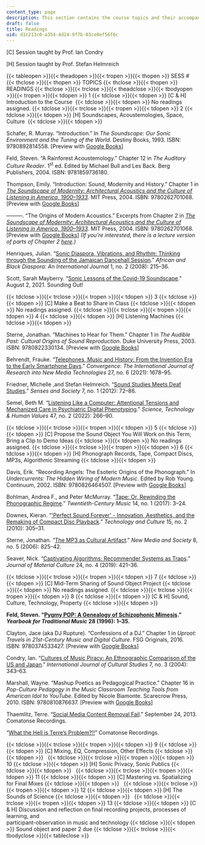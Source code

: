 ```yaml
---
content_type: page
description: This section contains the course topics and their accompanying readings.
draft: false
title: Readings
uid: d1c213c0-a354-4d24-9f7b-03ce0ef56f6c
---
```

\[C\] Session taught by Prof. Ian Condry

\[H\] Session taught by Prof. Stefan Helmreich

{{< tableopen >}}{{< theadopen >}}{{< tropen >}}{{< thopen >}}
SESS #
{{< thclose >}}{{< thopen >}}
TOPICS
{{< thclose >}}{{< thopen >}}
READINGS
{{< thclose >}}{{< trclose >}}{{< theadclose >}}{{< tbodyopen >}}{{< tropen >}}{{< tdopen >}}
1
{{< tdclose >}}{{< tdopen >}}
\[C & H\] Introduction to the Course 
{{< tdclose >}}{{< tdopen >}}
No readings assigned.
{{< tdclose >}}{{< trclose >}}{{< tropen >}}{{< tdopen >}}
2
{{< tdclose >}}{{< tdopen >}}
\[H\] Soundscapes, Acoustemologies, Space, Culture 
{{< tdclose >}}{{< tdopen >}}

Schafer, R. Murray. “Introduction.” In *The Soundscape: Our Sonic Environment and the Tuning of the World*. Destiny Books, 1993. ISBN: ‎9780892814558. \[Preview with [Google Books](https://www.google.com/books/edition/The_Soundscape/-FsoDwAAQBAJ?hl=en&gbpv=1)\]

Feld, Steven. “A Rainforest Acoustemology.” Chapter 12 in *The Auditory Culture Reader*. 1<sup>st</sup> ed. Edited by Michael Bull and Les Back. Berg Publishers, 2004. ISBN: ‎9781859736180.

Thompson, Emily. “Introduction: Sound, Modernity and History.” Chapter 1 in [*The Soundscape of Modernity: Architectural Acoustics and the Culture of Listening in America, 1900–1933*](https://mitpress.mit.edu/9780262701068/the-soundscape-of-modernity/). MIT Press, 2004. ISBN: ‎9780262701068. \[Preview with [Google Books](https://www.google.com/books/edition/The_Soundscape_of_Modernity/Gr9NEAAAQBAJ?hl=en&gbpv=1)\]

———. “The Origins of Modern Acoustics.” Excerpts from Chapter 2 in [*The Soundscape of Modernity: Architectural Acoustics and the Culture of Listening in America, 1900–1933*](https://mitpress.mit.edu/9780262701068/the-soundscape-of-modernity/). MIT Press, 2004. ISBN: ‎9780262701068. \[Preview with [Google Books](https://www.google.com/books/edition/The_Soundscape_of_Modernity/Gr9NEAAAQBAJ?hl=en&gbpv=1)\] *(If you’re interested, there is a lecture version of parts of Chapter 2* [*here*](http://videolectures.net/mitworld_thompson_sm/)*.)*

Henriques, Julian. “[Sonic Diaspora, Vibrations, and Rhythm: Thinking through the Sounding of the Jamaican Dancehall Session](https://www.tandfonline.com/doi/abs/10.1080/17528630802224163).” *African and* *Black Diaspora: An International Journal* 1, no. 2 (2008): 215–36.

Scott, Sarah Mayberry. “[Sonic Lessons of the Covid-19 Soundscape](https://soundstudiesblog.com/2021/08/02/sonic-lessons-of-the-covid-19-soundscape/).” August 2, 2021. Sounding Out!

{{< tdclose >}}{{< trclose >}}{{< tropen >}}{{< tdopen >}}
3
{{< tdclose >}}{{< tdopen >}}
\[C\] Make a Beat to Share in Class
{{< tdclose >}}{{< tdopen >}}
No readings assigned.
{{< tdclose >}}{{< trclose >}}{{< tropen >}}{{< tdopen >}}
4
{{< tdclose >}}{{< tdopen >}}
\[H\] Listening Machines
{{< tdclose >}}{{< tdopen >}}

Sterne, Jonathan. “Machines to Hear for Them.” Chapter 1 in *The Audible Past: Cultural Origins of Sound Reproduction*. Duke University Press, 2003. ISBN: 9780822330134. \[Preview with [Google Books](https://www.google.com/books/edition/The_Audible_Past/C87CDAAAQBAJ?hl=en&gbpv=1)\]

Behrendt, Frauke. “[Telephones, Music and History: From the Invention Era to the Early Smartphone Days](https://journals.sagepub.com/doi/full/10.1177/13548565211028810).” *Convergence: The International Journal of Research into New Media Technologies* 27, no. 6 (2021): 1678–95.

Friedner, Michelle ,and Stefan Helmreich. “[Sound Studies Meets Deaf Studies](https://www.tandfonline.com/doi/abs/10.2752/174589312X13173255802120).” *Senses and Society* 7, no. 1 (2012): 72–86.

Semel, Beth M. “[Listening Like a Computer: Attentional Tensions and Mechanized Care in Psychiatric Digital Phenotyping](https://journals.sagepub.com/doi/10.1177/01622439211026371).” *Science, Technology & Human Values* 47, no. 2 (2022): 266–90.

{{< tdclose >}}{{< trclose >}}{{< tropen >}}{{< tdopen >}}
5
{{< tdclose >}}{{< tdopen >}}
\[C\] Propose the Sound Object You Will Work on this Term; Bring a Clip to Demo Ideas
{{< tdclose >}}{{< tdopen >}}
No readings assigned.
{{< tdclose >}}{{< trclose >}}{{< tropen >}}{{< tdopen >}}
6
{{< tdclose >}}{{< tdopen >}}
\[H\] Phonograph Records, Tape, Compact Discs, MP3s, Algorithmic Streaming
{{< tdclose >}}{{< tdopen >}}

Davis, Erik. “Recording Angels: The Esoteric Origins of the Phonograph.” In *Undercurrents: The Hidden Wiring of Modern Music*. Edited by Rob Young. Continuum, 2002. ISBN: ‎9780826464507. \[Preview with [Google Books](https://www.google.com/books/edition/Undercurrents/ypu6BwAAQBAJ?hl=en&gbpv=1)\]

Bohlman, Andrea F., and Peter McMurray. “[Tape: Or, Rewinding the Phonographic Regime](https://www.cambridge.org/core/journals/twentieth-century-music/article/abs/tape-or-rewinding-the-phonographic-regime/47C704BF42C93706741F9F6BA7FA2E97).” *Twentieth-Century Music* 14, no. 1 (2017): 3–24.

Downes, Kieran. “['Perfect Sound Forever' - Innovation, Aesthetics, and the Remaking of Compact Disc Playback](https://papers.ssrn.com/sol3/papers.cfm?abstract_id=1630361).” *Technology and Culture* 15, no. 2 (2010): 305–31.

Sterne, Jonathan. “[The MP3 as Cultural Artifact](https://journals.sagepub.com/doi/10.1177/1461444806067737).” *New Media and Society* 8, no. 5 (2006): 825–42.

Seaver, Nick. “[Captivating Algorithms: Recommender Systems as Traps](https://journals.sagepub.com/doi/abs/10.1177/1359183518820366).” *Journal of Material Culture* 24, no. 4 (2019): 421–36.

{{< tdclose >}}{{< trclose >}}{{< tropen >}}{{< tdopen >}}
7
{{< tdclose >}}{{< tdopen >}}
\[C\] Mid-Term Sharing of Sound Object Project
{{< tdclose >}}{{< tdopen >}}
No readings assigned.
{{< tdclose >}}{{< trclose >}}{{< tropen >}}{{< tdopen >}}
8
{{< tdclose >}}{{< tdopen >}}
\[C & H\] Sound, Culture, Technology, Property
{{< tdclose >}}{{< tdopen >}}

**Feld, Steven. “**[**Pygmy POP: A Genealogy of Schizophonic Mimesis**](https://www.cambridge.org/core/journals/yearbook-for-traditional-music/article/abs/pygmy-pop-a-genealogy-of-schizophonic-mimesis/734F752B28775C4DEE2073F7FA97B7DB)**.”** ***Yearbook for Traditional Music*** **28 (1996): 1–35.**

Clayton, Jace (aka DJ Rupture). “Confessions of a DJ.” Chapter 1 in *Uproot: Travels in 21st-Century Music and Digital Culture*. FSG Originals, 2016. ISBN: ‎9780374533427. \[Preview with [Google Books](https://www.google.com/books/edition/Uproot/4c2uDAAAQBAJ?hl=en&gbpv=1)\]

Condry, Ian. “[Cultures of Music Piracy: An Ethnographic Comparison of the US and Japan](https://journals.sagepub.com/doi/10.1177/1367877904046412).” *International Journal of Cultural Studies* 7, no. 3 (2004): 343–63.

Marshall, Wayne. “Mashup Poetics as Pedagogical Practice.” Chapter 16 in *Pop-Culture Pedagogy in the Music Classroom Teaching Tools from American Idol to YouTube*. Edited by Nicole Biamonte. Scarecrow Press, 2010. ISBN: ‎9780810876637. \[Preview with [Google Books](https://www.google.com/books/edition/Pop_Culture_Pedagogy_in_the_Music_Classr/cdF5Ud9H9IgC?hl=en&gbpv=1)\]

Thaemlitz, Terre. “[Social Media Content Removal Fail](http://www.comatonse.com/writings/2013_social_media_content_removal_fail.html).” September 24, 2013. Comatonse Recordings.

“[What the Hell is Terre’s Problem?!!](http://comatonse.com/minor/)” Comatonse Recordings.

{{< tdclose >}}{{< trclose >}}{{< tropen >}}{{< tdopen >}}
9
{{< tdclose >}}{{< tdopen >}}
\[C\] Mixing, EQ, Compression, Other Effects
{{< tdclose >}}{{< tdopen >}}
 
{{< tdclose >}}{{< trclose >}}{{< tropen >}}{{< tdopen >}}
10
{{< tdclose >}}{{< tdopen >}}
\[H\] Sonic Privacy, Sonic Publics
{{< tdclose >}}{{< tdopen >}}
 
{{< tdclose >}}{{< trclose >}}{{< tropen >}}{{< tdopen >}}
11
{{< tdclose >}}{{< tdopen >}}
\[C\] Mastering vs. Spatializing for Final Mixes
{{< tdclose >}}{{< tdopen >}}
 
{{< tdclose >}}{{< trclose >}}{{< tropen >}}{{< tdopen >}}
12
{{< tdclose >}}{{< tdopen >}}
\[H\] The Sounds of Science
{{< tdclose >}}{{< tdopen >}}
 
{{< tdclose >}}{{< trclose >}}{{< tropen >}}{{< tdopen >}}
13
{{< tdclose >}}{{< tdopen >}}
\[C & H\] Discussion and reflection on final recording projects, processes of learning, and                          
participant-observation in music and technology
{{< tdclose >}}{{< tdopen >}}
Sound object and paper 2 due
{{< tdclose >}}{{< trclose >}}{{< tbodyclose >}}{{< tableclose >}}